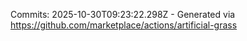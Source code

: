 Commits: 2025-10-30T09:23:22.298Z - Generated via https://github.com/marketplace/actions/artificial-grass
<br>
